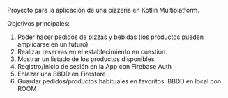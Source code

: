 Proyecto para la aplicación de una pizzeria en Kotlin Multiplatform.

Objetivos principales:

1. Poder hacer pedidos de pizzas y bebidas (los productos pueden amplicarse en un futuro)
2. Realizar reservas en el establecimiento en cuestión.
3. Mostrar un listado de los productos disponibles
4. Registro/Inicio de sesión en la App con Firebase Auth
5. Enlazar una BBDD en Firestore
6. Guardar pedidos/productos habituales en favoritos. BBDD en local con ROOM
